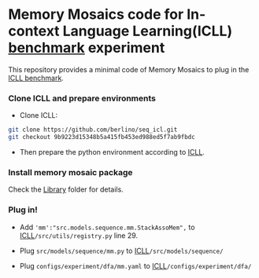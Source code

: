 # Memory Mosaics code for In-context Language Learning(ICLL) [benchmark](https://github.com/berlino/seq_icl/tree/main) experiment 

This repository provides a minimal code of Memory Mosaics to plug in the [ICLL benchmark](https://github.com/berlino/seq_icl/tree/main). 


### Clone ICLL and prepare environments

* Clone ICLL:

```sh
git clone https://github.com/berlino/seq_icl.git
git checkout 9b9223d15348b5a415fb453ed988ed5f7ab9fbdc
```

* Then prepare the python environment according to [ICLL](https://github.com/berlino/seq_icl/blob/main/readme.md). 

### Install memory mosaic package

Check the [Library](../Library) folder for details.

### Plug in!


* Add `'mm':"src.models.sequence.mm.StackAssoMem",` to [ICLL](https://github.com/berlino/seq_icl/blob/main/readme.md)`/src/utils/registry.py` line 29. 

* Plug `src/models/sequence/mm.py` to [ICLL](https://github.com/berlino/seq_icl/blob/main/readme.md)`/src/models/sequence/`

* Plug `configs/experiment/dfa/mm.yaml` to [ICLL](https://github.com/berlino/seq_icl/blob/main/readme.md)`/configs/experiment/dfa/`
